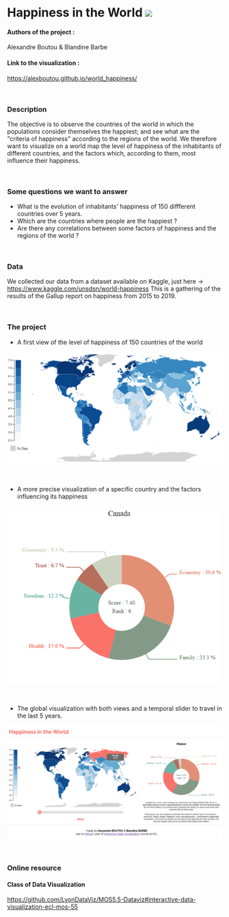 # Happiness in the World <img src="https://emojipedia-us.s3.dualstack.us-west-1.amazonaws.com/thumbs/240/apple/237/earth-globe-europe-africa_1f30d.png" width="30"/>


#### Authors of the project :
Alexandre Boutou & Blandine Barbe

#### Link to the visualization : 
https://alexboutou.github.io/world_happiness/

</br>

### Description
The objective is to observe the countries of the world in which the populations consider themselves the happiest; and see what are the "criteria of happiness" according to the regions of the world. We therefore want to visualize on a world map the level of happiness of the inhabitants of different countries, and the factors which, according to them, most influence their happiness.

</br>

### Some questions we want to answer

- What is the evolution of inhabitants' happiness of 150 diffferent countries over 5 years.
- Which are the countries where people are the happiest ?
- Are there any correlations between some factors of happiness and the regions of the world ?

</br>

### Data

We collected our data from a dataset available on Kaggle, just here -> https://www.kaggle.com/unsdsn/world-happiness
This is a gathering of the results of the Gallup report on happiness from 2015 to 2019.

</br>

### The project

- A first view of the level of happiness of 150 countries of the world

<p align="center">
  <img src="img/Map.PNG" width="600" title="Map of the level of happiness in the world">
</p>
</br>

- A more precise visualization of a specific country and the factors influencing its happiness

<p align="center">
  <img src="img/Country.PNG" width="500" title="Factors of happiness in Canada in 2016">
</p>
</br>

- The global visualization with both views and a temporal slider to travel in the last 5 years.

<p align="center">
  <img src="img/Global.png" width="850" title="Happiness in the World">
</p>
</br>

### Online resource

#### Class of Data Visualization

https://github.com/LyonDataViz/MOS5.5-Dataviz#interactive-data-visualization-ecl-mos-55
